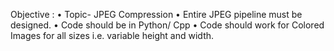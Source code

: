 Objective :
• Topic- JPEG Compression
• Entire JPEG pipeline must be designed.
• Code should be in Python/ Cpp
• Code should work for Colored Images for all sizes i.e. variable height and width.


